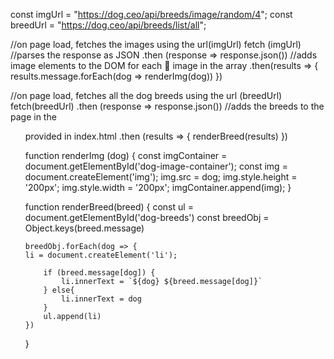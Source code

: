 
const imgUrl = "https://dog.ceo/api/breeds/image/random/4";
const breedUrl = "https://dog.ceo/api/breeds/list/all";

//on page load, fetches the images using the url(imgUrl)
fetch (imgUrl)
//parses the response as JSON
.then (response => response.json())
//adds image elements to the DOM for each 🤔 image in the array
.then(results => {
    results.message.forEach(dog => renderImg(dog))
})

//on page load, fetches all the dog breeds using the url (breedUrl)
fetch(breedUrl)
.then (response => response.json())
//adds the breeds to the page in the <ul> provided in index.html
.then (results => {
    renderBreed(results)
})

function renderImg (dog) {
    const imgContainer = document.getElementById('dog-image-container');
    const img = document.createElement('img');
    img.src = dog;
    img.style.height = '200px';
    img.style.width = '200px';
    imgContainer.append(img);
}

function renderBreed(breed) {
    const ul = document.getElementById('dog-breeds')
    const breedObj = Object.keys(breed.message)

    breedObj.forEach(dog => {
    li = document.createElement('li');

        if (breed.message[dog]) {
            li.innerText = `${dog} ${breed.message[dog]}`
        } else{
            li.innerText = dog
        }
        ul.append(li)
    })
}
